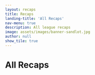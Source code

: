 ```yaml
---
layout: recaps
title: Recaps
landing-title: 'All Recaps'
nav-menu: true
description: All league recaps
image: assets/images/banner-sandlot.jpg
author: null
show_tile: true
---
```


<h1>All Recaps</h1>
